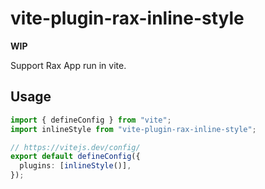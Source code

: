 # vite-plugin-rax-inline-style

**WIP**

Support Rax App run in vite.

## Usage

```typescript
import { defineConfig } from "vite";
import inlineStyle from "vite-plugin-rax-inline-style";

// https://vitejs.dev/config/
export default defineConfig({
  plugins: [inlineStyle()],
});
```

